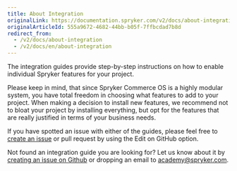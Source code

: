 ```yaml
---
title: About Integration
originalLink: https://documentation.spryker.com/v2/docs/about-integration
originalArticleId: 555a9672-4682-44bb-b05f-7ffbcdad7b8d
redirect_from:
  - /v2/docs/about-integration
  - /v2/docs/en/about-integration
---
```


The integration guides provide step-by-step instructions on how to enable individual Spryker features for your project.

Please keep in mind, that since Spryker Commerce OS is a highly modular system, you have total freedom in choosing what features to add to your project. When making a decision to install new features, we recommend not to bloat your project by installing everything, but opt for the features that are really justified in terms of your business needs.

If you have spotted an issue with either of the guides, please feel free to [create an issue](https://github.com/spryker/spryker-documentation/issues/new) or pull request by using the Edit on GitHub option.

Not found an integration guide you are looking for? Let us know about it by [creating an issue on Github](https://github.com/spryker/spryker-documentation/issues/new) or dropping an email to academy@spryker.com.
